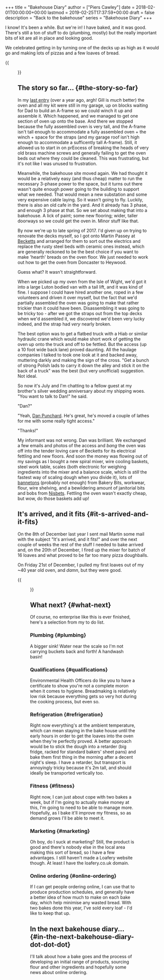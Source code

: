 +++
title = "Bakehouse Diary"
author = ["Piers Cawley"]
date = 2018-02-01T00:00:00+00:00
lastmod = 2019-02-25T17:37:59+00:00
draft = false
description = "Back to the bakehouse"
series = "Bakehouse Diary"
+++

I know! It's been a while. But we're in! I have baked, and it was
good. There's still a ton of stuff to do (plumbing, mostly) but the
really important bits of kit are all in place and looking good.

We celebrated getting in by turning one of the decks up as high as it
would go and making lots of pizzas and a few loaves of bread.

{{<figure src="/ox-hugo/margherita-pizza.jpg" caption="An early pizza" width="100%">}}

<!--more-->


## The story so far… {#the-story-so-far}

In my [last entry](/2016/11/11/taking-stock/) (over a year ago, argh! Gill is _much_ better) the
oven and all my kit were still in my garage, up on blocks waiting for
Dad to build an A-frame so we could winch it up and assemble it. Which
happened, and we managed to get one section of oven up onto the base.
And there we stopped because the fully assembled oven is very tall, and
the A-frame isn't tall enough to accommodate a fully assembled oven +
the winch + space for the straps (and my garage roof isn't high enough
to accommodate a sufficently tall A-frame). Still, it allowed us to
start in on prEocess of breaking the heads of very old brass
machine screws and generally failing to get the oven beds out where
they could be cleaned. This was frustrating, but it's not like I was
unused to frustration.

Meanwhile, the bakehouse site moved again. We had thought it would be
a relatively easy (and thus cheap) matter to run the necessary 3-phase
power to the space, but it turns out there wasn't quite enough power
going to the building to support what we needed. That would mean a new
substation and some very expensive cable laying. So it wasn't going to
fly. Luckily, there is also an old cafe in the yard. And it already has 3
phase, and enough 3 phase at that. So we set about making that into a
bakehouse. A lick of paint; some new flooring; wider, taller doorways
so we could get the oven in. Minor stuff like that.

By now we're up to late spring of 2017. I'd given up on trying to
renovate the decks myself, so I got onto Martin Passey at [Becketts](http://becketts.co.uk/) and
arranged for them to sort out the electrics and replace the rusty
steel beds with ceramic ones instead, which are generally reckoned to
be the best choice if you want to make 'hearth' breads on the oven
floor. We just needed to work out how to get the oven from Doncaster
to Heywood.

Guess what? It wasn't straightforward.

When we picked up my oven from the Isle of Wight, we'd got it into a
large Luton bodied van with a tail lift, and it was kind of fine. I
suppose I could have hired another one, roped in a few volunteers and
driven it over myself, but the fact that we'd partially assembled the
oven was going to make that rather trickier than it could have been.
Disassembling it was going to be tricky too - after we got the straps
out from the top decks when we'd assembled it, we discovered we'd been
very lucky indeed, and the strap had _very_ nearly broken.

The best option was to get a flatbed truck with a Hiab or similar
hydraulic crane which would make short work of getting the oven up
onto the truck and off to be fettled. But the access (up a 10 foot
wide back lane) proved daunting. All the haulage companies I talked to
took one look at it and backed away, muttering darkly and making the
sign of the cross. "Get a bunch of strong Polish lads to carry it down
the alley and stick it on the back of a truck" was the best (but very
unofficial) suggestion. Not ideal.

So now it's July and I'm chatting to a fellow guest at my brother's
silver wedding anniversary about my shipping woes. "You want to talk
to Dan!" he said.

"Dan?"

"Yeah, [Dan Punchard](http://www.danpunchard.co.uk/). He's great, he's moved a couple of lathes for me
with some really tight access."

"Thanks!"

My informant was not wrong. Dan was brilliant. We exchanged a few
emails and photos of the access and _bang_ the oven was off into the
tender loving care of Becketts for its electrical fettling and new
floors. And soon the money was flowing out of my savings as I bought a
new spiral mixer, wire cooling baskets, steel work table, scales (both
electronic for weighing ingredients into the mixer and a balance
scale, which is _still_ the fastest way of scaling dough when you
divide it), lots of [bannetons](https://www.bakerybits.co.uk/bakery-equipment/proving-baskets-and-cloths/wicker-baskets/heavy-duty.html) (probably not enough) from Bakery Bits,
workwear, flour, wire shelving, and a bewildering amount of janitorial
bits and bobs from [Nisbets](https://nisbets.co.uk/). Fettling the oven wasn't exactly cheap,
but wow, do those baskets add up!


## It's arrived, and it fits {#it-s-arrived-and-it-fits}

On the 8th of December last year I sent mail Martin some mail with the
subject "It's arrived, and it fits!" and over the next couple of weeks
the rest of the stuff I needed to bake arrived and, on the 20th of
December, I fired up the mixer for batch of 16 loaves and what proved
to be far too many pizza doughballs.

On Friday 21st of December, I pulled my first loaves out of my ~40
year old oven, and _damn_, but they were good.

{{<figure src="/ox-hugo/first-loaf.jpg" caption="The first loaf" width="100%">}}


## What next? {#what-next}

Of course, no enterprise like this is ever finished, here's a
selection from my to do list.


### Plumbing {#plumbing}

A bigger sink! Water near the scale so I'm not carrying buckets
back and forth! A handwash basin!


### Qualifications {#qualifications}

Environmental Health Officers do like you to have a certificate
to show you're not a complete moron when it comes to hygiene.
Breadmaking is relatively low risk because everything gets so
very hot during the cooking process, but even so.


### Refrigeration {#refrigeration}

Right now everything's at the ambient temperature, which can mean
staying in the bake house until the early hours in order to get
the loaves into the oven when they're perfectly proved. A better
approach would be to stick the dough into a retarder (big
fridge, racked for standard bakers' sheet pans) and bake them
first thing in the morning after a decent night's sleep. I have a
retarder, but transport is annoyingly tricky because it's 2m
tall, and should ideally be transported vertically too.


### Fitness {#fitness}

Right now, I can just about cope with two bakes a week, but if
I'm going to actually make money at this, I'm going to need to be
able to manage more. Hopefully, as I bake it'll improve my
fitness, so as demand grows I'll be able to meet it.


### Marketing {#marketing}

Oh boy, do I suck at marketing? Still, the product is good and
there's nobody else in the local area making this sort of bread,
so I have a few advantages. I still haven't made a Loafery
website though. At least I have the loafery.co.uk domain.


### Online ordering {#online-ordering}

If I can get people ordering online, I can use that to produce
production schedules, and generally have a better idea of how
much to make on each bake day, which help minimise any wasted
bread. With two bakes done this year, I've sold every loaf - I'd
like to keep that up.


## In the next bakehouse diary... {#in-the-next-bakehouse-diary-dot-dot-dot}

I'll talk about how a bake goes and the process of developing an
initial range of products, sourcing flour and other ingredients
and hopefully some news about online ordering.
